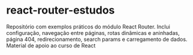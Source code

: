 # react-router-estudos
Repositório com exemplos práticos do módulo React Router. Inclui configuração, navegação entre páginas, rotas dinâmicas e aninhadas, página 404, redirecionamento, search params e carregamento de dados. Material de apoio ao curso de React
